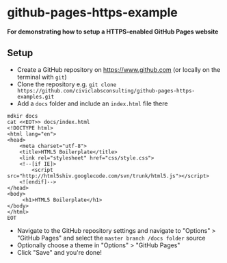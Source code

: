 # github-pages-https-example

**For demonstrating how to setup a HTTPS-enabled GitHub Pages website**

## Setup

- Create a GitHub repository on https://www.github.com (or locally on the terminal with `git`)
- Clone the repository e.g. `git clone https://github.com/civiclabsconsulting/github-pages-https-examples.git`
- Add a `docs` folder and include an `index.html` file there

```
mdkir docs
cat <<EOT>> docs/index.html
<!DOCTYPE html>
<html lang="en">
<head>
    <meta charset="utf-8">
    <title>HTML5 Boilerplate</title>
    <link rel="stylesheet" href="css/style.css">
    <!--[if IE]>
        <script src="http://html5shiv.googlecode.com/svn/trunk/html5.js"></script>
    <![endif]-->
</head>
<body>
     <h1>HTML5 Boilerplate</h1>
</body>
</html>
EOT
```

- Navigate to the GitHub repository settings and navigate to "Options" > "GitHub Pages" and select the `master branch /docs folder` source
- Optionally choose a theme in "Options" > "GitHub Pages"
- Click "Save" and you're done!
